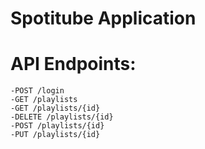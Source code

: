 # Spotitube Application
# API Endpoints: 
	-POST /login
	-GET /playlists
	-GET /playlists/{id}
	-DELETE /playlists/{id}
	-POST /playlists/{id}
	-PUT /playlists/{id}
